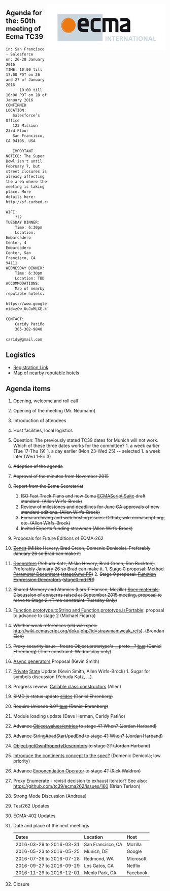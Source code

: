 <img src="../images/Ecma_RVB-003.jpg"
     align="right" alt="" />

## Agenda for the: 50th meeting of Ecma TC39

    in: San Francisco - Salesforce
    on: 26-28 January 2016
    TIME: 10:00 till 17:00 PDT on 26 and 27 of January 2016
          10:00 till 16:00 PDT on 28 of January 2016
    CONFIRMED LOCATION:
       Salesforce’s Office
       123 Mission 23rd Floor
       San Francisco, CA 94105, USA

       IMPORTANT NOTICE: The Super Bowl isn't until February 7, but street closures is already affecting the area where the meeting is taking place. More details here: http://sf.curbed.com/archives/2016/01/22/get_ready_super_bowl_street_closures_start_tomorrow.php

    WIFI:
        ???
    TUESDAY DINNER:
        Time: 6:30pm
        Location: Embarcadero Center, 4 Embarcadero Center, San Francisco, CA 94111
    WEDNESDAY DINNER:
        Time: 6:30pm
        Location: TBD
    ACCOMMODATIONS:
        Map of nearby reputable hotels:
        https://www.google.com/maps/d/edit?mid=zCw_UuJuMLXE.k7jLE43b3qhE&usp=sharing

    CONTACT:
        Caridy Patiño
        305-302-9840
        caridy@gmail.com

## Logistics

- [Registration Link](https://ecma-international.doodle.com/poll/swz9zuggvuzarg6f)
- [Map of nearby reputable hotels](https://www.google.com/maps/d/edit?mid=zCw_UuJuMLXE.k7jLE43b3qhE&usp=sharing)

## Agenda items

1. Opening, welcome and roll call
  1. Opening of the meeting (Mr. Neumann)
  1. Introduction of attendees
  1. Host facilities, local logistics
  1. Question: The previously stated TC39 dates for Munich will not work. Which of these three dates works for the committee?
    1. a week earlier (Tue 17-Thu 19)
    1. a day earlier (Mon 23-Wed 25) -- selected
    1. a week later (Wed 1-Fri 3)
1. ~~Adoption of the agenda~~
1. ~~Approval of the minutes from November 2015~~
1. ~~Report from the Ecma Secretariat~~
    1. ~~ISO Fast Track Plans and new Ecma [ECMAScript Suite](https://members.ecma-international.org/get.php?group=TC39&file=2016_sub_tc39-2016-003.doc) draft standard. (Allen Wirfs-Brock)~~
    1. ~~Review of milestones and deadlines for June GA approvals of new standard editions. (Allen Wirfs-Brock)~~
    1. ~~Ecma archiving and web hosting issues: Github, wiki.ecmascript.org, etc. (Allen Wirfs-Brock)~~
    1. ~~Invited Experts funding strawman (Allen Wirfs-Brock)~~
1. Proposals for Future Editions of ECMA-262
  1. ~~[Zones](https://docs.google.com/presentation/d/1H3E2ToJ8VHgZS8eS6bRv-vg5OksObj5wv6gyzJJwOK0/edit#slide=id.p) (Miško Hevery, Brad Green, Domenic Denicola). Preferably January 26 so Brad can make it.~~
  1. ~~[Decorators](https://github.com/wycats/javascript-decorators) (Yehuda Katz, Miško Hevery, Brad Green, Ron Buckton). Preferably January 26 so Brad can make it.~~
    1. ~~Stage 0 proposal: [Method Parameter Decorators](https://goo.gl/r1XT9b) ([stage0.md PR](https://github.com/tc39/ecma262/pull/323))~~
    2. ~~Stage 0 proposal: [Function Expression Decorators](https://goo.gl/8MmCMG) ([stage0.md PR](https://github.com/tc39/ecma262/pull/324))~~
  1. ~~Shared Memory and Atomics (Lars T Hansen, Mozilla) [Spec materials](https://github.com/lars-t-hansen/ecmascript_sharedmem).  Discussion of concerns raised at September 2015 meeting, proposal to move to Stage 2. (Time constraint: Tuesday Only)~~
  1. [Function.prototype.toString and Function.prototype.isPortable](https://github.com/michaelficarra/Function-prototype-toString-revision): proposal to advance to stage 2 (Michael Ficarra)
  1. ~~Whither weak references (old wiki spec: http://wiki.ecmascript.org/doku.php?id=strawman:weak_refs). (Brendan Eich)~~
  1. ~~Proxy security issue--freeze Object.prototype's \_\_proto\_\_? [bug](https://github.com/tc39/ecma262/issues/272) (Daniel Ehrenberg) (Time constraint: Wednesday only)~~
  1. [Async generators](https://github.com/zenparsing/async-iteration) Proposal (Kevin Smith)
  1. [Private](https://github.com/zenparsing/es-private-fields) [State](https://github.com/wycats/javascript-private-state) Update (Kevin Smith, Allen Wirfs-Brock)
    1. Sugar for symbols discussion (Yehuda Katz, ...)
  1. Progress review: [Callable class constructors](https://github.com/tc39/ecma262/blob/HEAD/workingdocs/callconstructor.md) (Allen)
  1. ~~SIMD.js status update [slides](https://docs.google.com/presentation/d/1tREM-eLjadnXZogdKXlTWY8XzicXgylI_GlIxxsMNzc/edit)  (Daniel Ehrenberg)~~
  1. ~~Require Unicode 8.0? [bug](https://github.com/tc39/ecma262/pull/300) (Daniel Ehrenberg)~~
  1. Module loading update (Dave Herman, Caridy Patiño)
  1. ~~Advance [Object.values/entries](https://github.com/tc39/proposal-object-values-entries) to stage 4? When? (Jordan Harband)~~
  1. ~~Advance [String#padStart/padEnd](https://github.com/tc39/proposal-string-pad-start-end) to stage 4? When? (Jordan Harband)~~
  1. ~~[Object.getOwnPropertyDescriptors](https://github.com/WebReflection/Object.getOwnPropertyDescriptors) to stage 2? (Jordan Harband)~~
  1. [Introduce the continents concept to the spec?](https://github.com/tc39/ecma262/pull/226/) (Domenic Denicola; low priority)
  1. ~~Advance [Exponentiation Operator](http://rwaldron.github.io/exponentiation-operator/) to stage 4? (Rick Waldron)~~
  1. Proxy Enumerate - revisit decision to exhaust iterator? See also: https://github.com/tc39/ecma262/issues/160 (Brian Terlson)
1. Strong Mode Discussion (Andreas)
1. Test262 Updates
1. ECMA-402 Updates
1. Date and place of the next meetings

    | Dates                    | Location          | Host       |
    |--------------------------|-------------------|------------|
    | 2016-03-29 to 2016-03-31 | San Francisco, CA | Mozilla    |
    | 2016-05-23 to 2016-05-25 | Munich, DE        | Google     |
    | 2016-07-26 to 2016-07-28 | Redmond, WA       | Microsoft  |
    | 2016-09-27 to 2016-09-29 | Los Gatos, CA     | Netflix    |
    | 2016-11-29 to 2016-12-01 | Menlo Park, CA    | Facebook   |

1. Closure
